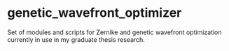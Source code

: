 # genetic_wavefront_optimizer

Set of modules and scripts for Zernike and genetic wavefront optimization currently in use in my graduate thesis research.
